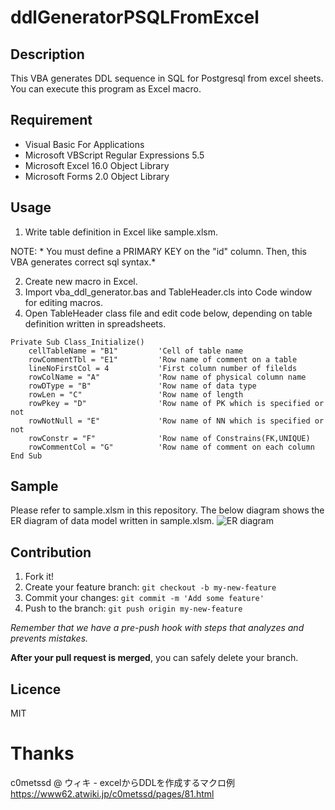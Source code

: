 ddlGeneratorPSQLFromExcel
====

## Description
This VBA generates DDL sequence in SQL for Postgresql from excel sheets.
You can execute this program as Excel macro.

## Requirement
* Visual Basic For Applications
* Microsoft VBScript Regular Expressions 5.5
* Microsoft Excel 16.0 Object Library
* Microsoft Forms 2.0 Object Library

## Usage
1. Write table definition in Excel like sample.xlsm.

NOTE: * You must define a PRIMARY KEY on the "id" column.
Then, this VBA generates correct sql syntax.*

2. Create new macro in Excel.
3. Import vba_ddl_generator.bas and TableHeader.cls into Code window for editing macros.
4. Open TableHeader class file and edit code below, depending on table definition written in spreadsheets.

```vbs
Private Sub Class_Initialize()
    cellTableName = "B1"         'Cell of table name
    rowCommentTbl = "E1"         'Row name of comment on a table
    lineNoFirstCol = 4           'First column number of filelds
    rowColName = "A"             'Row name of physical column name
    rowDType = "B"               'Row name of data type
    rowLen = "C"                 'Row name of length
    rowPkey = "D"                'Row name of PK which is specified or not
    rowNotNull = "E"             'Row name of NN which is specified or not
    rowConstr = "F"              'Row name of Constrains(FK,UNIQUE)
    rowCommentCol = "G"          'Row name of comment on each column
End Sub
```
## Sample 
Please refer to sample.xlsm in this repository.
The below diagram shows the ER diagram of data model written in sample.xlsm.
![ER diagram](https://github.com/yappynoppy/ddlGeneratorPSQLFromExcel/blob/master/er_diagram.png)

## Contribution

1. Fork it!
2. Create your feature branch: `git checkout -b my-new-feature`
3. Commit your changes: `git commit -m 'Add some feature'`
4. Push to the branch: `git push origin my-new-feature`

*Remember that we have a pre-push hook with steps that analyzes and prevents mistakes.*

**After your pull request is merged**, you can safely delete your branch.

## Licence

MIT

# Thanks
c0metssd @ ウィキ - excelからDDLを作成するマクロ例
https://www62.atwiki.jp/c0metssd/pages/81.html
